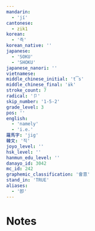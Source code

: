 ```yaml
---
mandarin:
  - 'jí'
cantonese:
  - zik1
korean:
  - '즉'
korean_native: ''
japanese:
  - 'SOKU'
  - 'SHOKU'
japanese_nanori: ''
vietnamese:
middle_chinese_initial: 't͡s'
middle_chinese_final: 'ɨk'
stroke_count: 7
radical: '卩'
skip_number: '1-5-2'
grade_level: 3
pos: ''
english:
  - 'namely'
  - 'i.e.'
羅馬字: 'jig'
韓文: '직'
joyo_level: ''
hsk_level: ''
hanmun_edu_level: ''
danayo_id: 3042
mc_id: 242
graphemic_classification: '會意'
stand_in: 'TRUE'
aliases:
  - '卽'
---
```


# Notes
